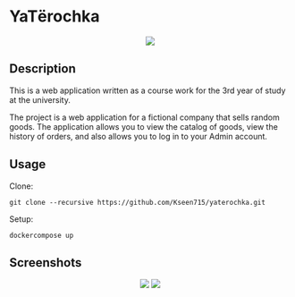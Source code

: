 # YaTёrochka
<p align="center">
  <img src="https://raw.githubusercontent.com/Kseen715/imgs/main/favicon.ico" />
</p>

## Description
This is a web application written as a course work for the 3rd year of study at the university. 

The project is a web application for a fictional company that sells random goods. The application allows you to view the catalog of goods, view the history of orders, and also allows you to log in to your Admin account.

## Usage
Clone:

```git clone --recursive https://github.com/Kseen715/yaterochka.git```

Setup:

```dockercompose up```

## Screenshots
<p align="center">
  <img src="https://raw.githubusercontent.com/Kseen715/imgs/main/yaterochka/img0001.png" />
  <img src="https://raw.githubusercontent.com/Kseen715/imgs/main/yaterochka/img0002.png" />
</p>

